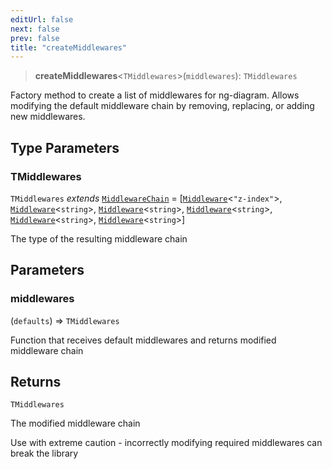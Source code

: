```yaml
---
editUrl: false
next: false
prev: false
title: "createMiddlewares"
---
```


> **createMiddlewares**\<`TMiddlewares`\>(`middlewares`): `TMiddlewares`

Factory method to create a list of middlewares for ng-diagram.
Allows modifying the default middleware chain by removing, replacing, or adding new middlewares.

## Type Parameters

### TMiddlewares

`TMiddlewares` *extends* [`MiddlewareChain`](/docs/api/types/middlewarechain/) = \[[`Middleware`](/docs/api/types/middleware/)\<`"z-index"`\>, [`Middleware`](/docs/api/types/middleware/)\<`string`\>, [`Middleware`](/docs/api/types/middleware/)\<`string`\>, [`Middleware`](/docs/api/types/middleware/)\<`string`\>, [`Middleware`](/docs/api/types/middleware/)\<`string`\>, [`Middleware`](/docs/api/types/middleware/)\<`string`\>\]

The type of the resulting middleware chain

## Parameters

### middlewares

(`defaults`) => `TMiddlewares`

Function that receives default middlewares and returns modified middleware chain

## Returns

`TMiddlewares`

The modified middleware chain

Use with extreme caution - incorrectly modifying required middlewares can break the library
